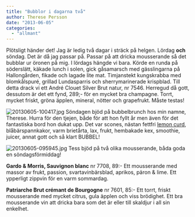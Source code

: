```yaml
---
title: "Bubblor i dagarna två"
author: Therese Persson
date: "2013-06-05"
categories: 
  - "allmant"
---
```


Plötsligt händer det! Jag är ledig två dagar i sträck på helgen. Lördag **och** söndag. Det är då jag passar på. Passar på att dricka mousserande så det bubblar ur öronen på mig. I lördags hängde vi bara. Körde en runda på söderslätt, käkade lunch i solen, gick gåsamarsch med gässlingarna på Hallongården, fikade och lagade lite mat. Timjanstekt kungskrabba med blomkålspuré, grillad Lundasparris och sherrymarinerade krispblad. Till detta drack vi ett André Clouet Silver Brut natur, nr 7546. Herregud då gott, dessutom är det ett fynd, 289;- för en mycket bra champagne. Torrt, mycket friskt, gröna äpplen, mineral, nötter och grapefrukt. Måste testas!  
  
![20130605-100417.jpg](/static/img/20130605-100417.jpg) Söndagen bjöd på bubbelbrunch hos min namne, Therese. Hurra för den tjejen, både för att hon fyllt år men även för det fantastiska bord hon dukat upp. Det var scones, nästan fettfri [lemon curd](https://www.tasty-health.se/2012/08/sockerfri-lemon-curd.html?m=1), blåbärspannkakor, varm brietårta, lax, frukt, hembakade kex, smoothie, juicer, annat gott och så klart BUBBEL!  
  
![20130605-095945.jpg](/static/img/20130605-095945.jpg) Tess bjöd på två olika mousserande, båda goda en söndagsförmiddag!

**Gardo & Morris, Sauvignon blanc** nr 7708, 89:- Ett mousserande med massor av frukt, passion, svartavinbärsblad, aprikos, päron & lime. Ett ypperligt zippvin för en varm sommardag.

**Patriarche Brut crémant de Bourgogne** nr 7601, 85:- Ett torrt, friskt mousserande med mycket citrus, gula äpplen och viss brödighet. Ett bra mousserande vin att dricka bara som det är eller till skaldjur i all sin enkelhet.
